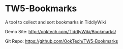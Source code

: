 # TW5-Bookmarks
A tool to collect and sort bookmarks in TiddlyWiki


Demo Site: http://ooktech.com/TiddlyWiki/Bookmarks/

Git Repo: https://github.com/OokTech/TW5-Bookmarks
